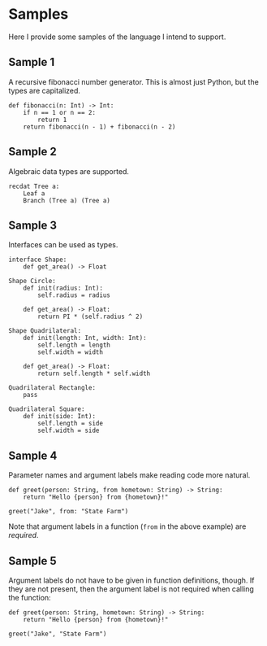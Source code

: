 # Samples

Here I provide some samples of the language I intend to support.

## Sample 1

A recursive fibonacci number generator. This is almost just Python, but the types are capitalized.

```viper
def fibonacci(n: Int) -> Int:
    if n == 1 or n == 2:
        return 1
    return fibonacci(n - 1) + fibonacci(n - 2)
```

## Sample 2

Algebraic data types are supported.

```viper
recdat Tree a:
    Leaf a
    Branch (Tree a) (Tree a)
```

## Sample 3

Interfaces can be used as types.

```viper
interface Shape:
    def get_area() -> Float
    
Shape Circle:
    def init(radius: Int):
        self.radius = radius
    
    def get_area() -> Float:
        return PI * (self.radius ^ 2)

Shape Quadrilateral:
    def init(length: Int, width: Int):
        self.length = length
        self.width = width
        
    def get_area() -> Float:
        return self.length * self.width

Quadrilateral Rectangle:
    pass

Quadrilateral Square:
    def init(side: Int):
        self.length = side
        self.width = side
```

## Sample 4

Parameter names and argument labels make reading code more natural.

```viper
def greet(person: String, from hometown: String) -> String:
    return "Hello {person} from {hometown}!"
    
greet("Jake", from: "State Farm")
```

Note that argument labels in a function (`from` in the above example) are *required*.

## Sample 5

Argument labels do not have to be given in function definitions, though. If they are not present, then the argument
label is not required when calling the function:

```viper
def greet(person: String, hometown: String) -> String:
    return "Hello {person} from {hometown}!"
    
greet("Jake", "State Farm")
```
